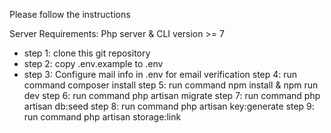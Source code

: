 Please follow the instructions

Server Requirements: Php server & CLI version >= 7
- step 1: clone this git repository
- step 2: copy .env.example to .env
- step 3: Configure mail info in .env for email verification
step 4: run command composer install
step 5: run command npm install & npm run dev
step 6: run command php artisan migrate
step 7: run command php artisan db:seed
step 8: run command php artisan key:generate
step 9: run command php artisan storage:link
